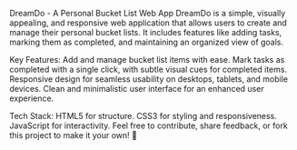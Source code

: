 DreamDo - A Personal Bucket List Web App
DreamDo is a simple, visually appealing, and responsive web application that allows users to create and manage their personal bucket lists. It includes features like adding tasks, marking them as completed, and maintaining an organized view of goals.

Key Features:
Add and manage bucket list items with ease.
Mark tasks as completed with a single click, with subtle visual cues for completed items.
Responsive design for seamless usability on desktops, tablets, and mobile devices.
Clean and minimalistic user interface for an enhanced user experience.

Tech Stack:
HTML5 for structure.
CSS3 for styling and responsiveness.
JavaScript for interactivity.
Feel free to contribute, share feedback, or fork this project to make it your own! 🚀
